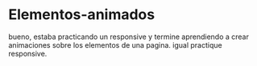 # Elementos-animados
bueno, estaba practicando un responsive y termine aprendiendo a crear animaciones sobre los elementos de una pagina. igual practique responsive.
